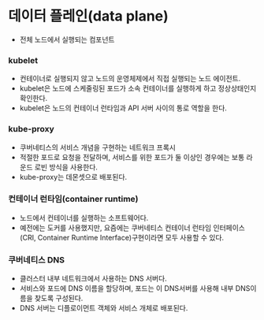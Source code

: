 # 데이터 플레인(data plane)
- 전체 노드에서 실행되는 컴포넌트
### kubelet
- 컨테이너로 실행되지 않고 노드의 운영체제에서 직접 실행되는 노드 에이전트.
- kubelet은 노드에 스케줄링된 포드가 소속 컨테이너를 실행하게 하고 정상상태인지 확인한다.
- kubelet은 노드의 컨테이너 런타임과 API 서버 사이의 통로 역할을 한다.
### kube-proxy
- 쿠버네티스의 서비스 개념을 구현하는 네트워크 프록시
- 적절한 포드로 요청을 전달하며, 서비스를 위한 포드가 둘 이상인 경우에는 보통 라운드 로빈 방식을 사용한다.
- kube-proxy는 데몬셋으로 배포된다.
### 컨테이너 런타임(container runtime)
- 노드에서 컨테이너를 실행하는 소프트웨어다.
- 예전에는 도커를 사용했지만, 요즘에는 쿠버네티스 컨테이너 런타임 인터페이스(CRI, Container Runtime Interface)구현이라면 모두 사용할 수 있다.
### 쿠버네티스 DNS
- 클러스터 내부 네트워크에서 사용하는 DNS 서버다.
- 서비스와 포드에 DNS 이름을 할당하며, 포드는 이 DNS서버를 사용해 내부 DNS이름을 찾도록 구성된다.
- DNS 서버는 디플로이먼트 객체와 서비스 개체로 배포된다.
